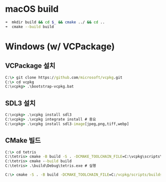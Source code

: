 ﻿# macOS build

```bash
➜  mkdir build && cd $_ && cmake ../ && cd ..
➜  cmake --build build
```

# Windows (w/ VCPackage)

## VCPackage 설치

```cmd
C:\> git clone https://github.com/microsoft/vcpkg.git
C:\> cd vcpkg
C:\vcpkg> .\bootstrap-vcpkg.bat
```

## SDL3 설치

```cmd
C:\vcpkg> .\vcpkg install sdl3
C:\vcpkg> .\vcpkg integrate install # 중요
C:\vcpkg> .\vcpkg install sdl3-image[jpeg,png,tiff,webp]
```

## CMake 빌드

```cmd
C:\> cd tetris
C:\tetris> cmake -B build -S . -DCMAKE_TOOLCHAIN_FILE=C:\vcpkg\scripts\buildsystems\vcpkg.cmake
C:\tetris> cmake --build build
C:\tetris> .\build\Debug\tetris.exe # 실행
```

```cmd
C:\> cmake -S . -B build -DCMAKE_TOOLCHAIN_FILE=C:/vcpkg/scripts/buildsystems/vcpkg.cmake -DSDLMIXER_VENDORED=OFF -DSDLMIXER_SAMPLES=OFF
```